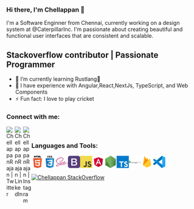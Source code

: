 ### Hi there, I'm Chellappan 👋

I'm a Software Enginner from Chennai, currently working on a design system at @CaterpillarInc. I'm passionate about creating beautiful and functional user interfaces that are consistent and scalable.

## Stackoverflow contributor | Passionate Programmer

- 🌱 I’m currently learning Rustlang🦀
- 🥅 I have experience with Angular,React,NextJs, TypeScript, and Web Components
- ⚡ Fun fact: I love to play cricket

### Connect with me:


[<img align="left" alt="ChellappanRajan | Twitter" width="22px" src="https://cdn.jsdelivr.net/npm/simple-icons@v3/icons/twitter.svg" />][twitter]
[<img align="left" alt="ChellappanRajan | LinkedIn" width="22px" src="https://cdn.jsdelivr.net/npm/simple-icons@v3/icons/linkedin.svg" />][linkedin]
[<img align="left" alt="ChellappanRajan | Instagram" width="22px" src="https://cdn.jsdelivr.net/npm/simple-icons@v3/icons/stackoverflow.svg" />][stackoverflow]

<br />

### Languages and Tools:

<img align="left" alt="HTML5" height="32" width="32" src="https://raw.githubusercontent.com/github/explore/80688e429a7d4ef2fca1e82350fe8e3517d3494d/topics/html/html.png" />
<img align="left" alt="CSS3" height="32" width="32" src="https://raw.githubusercontent.com/github/explore/80688e429a7d4ef2fca1e82350fe8e3517d3494d/topics/css/css.png" />
<img align="left" alt="Sass" height="32" width="32" src="https://raw.githubusercontent.com/github/explore/80688e429a7d4ef2fca1e82350fe8e3517d3494d/topics/sass/sass.png" />
<img align="left" alt="Bootstrap" height="32" width="32" src="https://raw.githubusercontent.com/github/explore/80688e429a7d4ef2fca1e82350fe8e3517d3494d/topics/bootstrap/bootstrap.png" />
<img align="left" alt="JS"height="32" width="32" src="https://raw.githubusercontent.com/github/explore/80688e429a7d4ef2fca1e82350fe8e3517d3494d/topics/javascript/javascript.png" />
<img align="left" alt="Angular"height="32" width="32" src="https://raw.githubusercontent.com/github/explore/80688e429a7d4ef2fca1e82350fe8e3517d3494d/topics/angular/angular.png" />
<img align="left" alt="NodeJS"height="32" width="32" src="https://raw.githubusercontent.com/github/explore/80688e429a7d4ef2fca1e82350fe8e3517d3494d/topics/nodejs/nodejs.png" />
<img align="left" alt="Typescript"height="32" width="32" src="https://raw.githubusercontent.com/github/explore/80688e429a7d4ef2fca1e82350fe8e3517d3494d/topics/typescript/typescript.png" />
<img align="left" alt="mongodb"height="32" width="32" src="https://raw.githubusercontent.com/github/explore/80688e429a7d4ef2fca1e82350fe8e3517d3494d/topics/mongodb/mongodb.png" />
<img align="left" alt="Firebase"height="32" width="32" src="https://raw.githubusercontent.com/github/explore/80688e429a7d4ef2fca1e82350fe8e3517d3494d/topics/firebase/firebase.png" />
<img align="left" alt="VS Code"height="32" width="32" src="https://raw.githubusercontent.com/github/explore/80688e429a7d4ef2fca1e82350fe8e3517d3494d/topics/visual-studio-code/visual-studio-code.png" />

<br />
<br />

[![Chellappan StackOverflow](https://github-readme-stackoverflow.vercel.app/?userID=7790376)](https://stackoverflow.com/users/7790376/chellappan-%e0%ae%b5)



[twitter]: https://twitter.com/che_off
[linkedin]: https://www.linkedin.com/in/chellappan-v-128450b2/
[stackoverflow]: https://stackoverflow.com/users/7790376/chellappan-%e0%ae%b5
